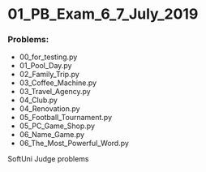 # 01_PB_Exam_6_7_July_2019

### Problems:
- 00_for_testing.py
- 01_Pool_Day.py
- 02_Family_Trip.py
- 03_Coffee_Machine.py
- 03_Travel_Agency.py
- 04_Club.py
- 04_Renovation.py
- 05_Football_Tournament.py
- 05_PC_Game_Shop.py
- 06_Name_Game.py
- 06_The_Most_Powerful_Word.py


SoftUni Judge problems
